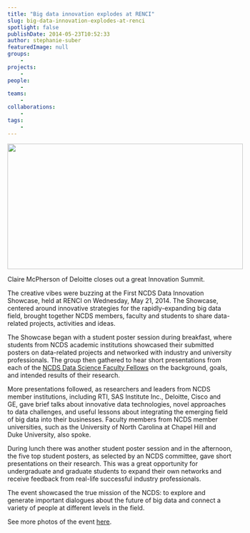 ```yaml
---
title: "Big data innovation explodes at RENCI"
slug: big-data-innovation-explodes-at-renci
spotlight: false
publishDate: 2014-05-23T10:52:33
author: stephanie-suber
featuredImage: null
groups:
    - 
projects:
    - 
people:
    - 
teams: 
    - 
collaborations:
    - 
tags:
    - 
---
```

<dl id="attachment_13346" class="wp-caption alignnone" style="width: 537px;">
<dt class="wp-caption-dt">
<div id="attachment_13346" class="wp-caption alignnone" style="width: 527px"><a href="https://www.renci.org/wp-content/uploads/2014/05/Screen-Shot-2014-05-23-at-10.41.02-AM.png"  rel="lightbox[roadtrip]"><img class="  wp-image-13346" src="https://www.renci.org/wp-content/uploads/2014/05/Screen-Shot-2014-05-23-at-10.41.02-AM.png" alt="" width="527" height="281" /></a></p>
<p class="wp-caption-text">Claire McPherson of Deloitte closes out a great Innovation Summit.</p>
</div>
</dt>
</dl>
<p>The creative vibes were buzzing at the First NCDS Data Innovation Showcase, held at RENCI on Wednesday, May 21, 2014. The Showcase, centered around innovative strategies for the rapidly-expanding big data field, brought together NCDS members, faculty and students to share data-related projects, activities and ideas.</p>
<p>The Showcase began with a student poster session during breakfast, where students from NCDS academic institutions showcased their submitted posters on data-related projects and networked with industry and university professionals. The group then gathered to hear short presentations from each of the <a href="http://data2discovery.org/data-fellows/">NCDS Data Science Faculty Fellows</a> on the background, goals, and intended results of their research.<!--more--></p>
<p>More presentations followed, as researchers and leaders from NCDS member institutions, including RTI, SAS Institute Inc., Deloitte, Cisco and GE, gave brief talks about innovative data technologies, novel approaches to data challenges, and useful lessons about integrating the emerging field of big data into their businesses. Faculty members from NCDS member universities, such as the University of North Carolina at Chapel Hill and Duke University, also spoke.</p>
<p>During lunch there was another student poster session and in the afternoon, the five top student posters, as selected by an NCDS committee, gave short presentations on their research. This was a great opportunity for undergraduate and graduate students to expand their own networks and receive feedback from real-life successful industry professionals.</p>
<p>The event showcased the true mission of the NCDS: to explore and generate important dialogues about the future of big data and connect a variety of people at different levels in the field.</p>
<p>See more photos of the event <a href="https://www.flickr.com/photos/renci/sets/72157644768710671">here</a>.</p>
<!-- AddThis Advanced Settings generic via filter on the_content --><!-- AddThis Share Buttons generic via filter on the_content -->
